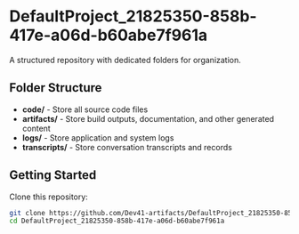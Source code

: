 # DefaultProject_21825350-858b-417e-a06d-b60abe7f961a
A structured repository with dedicated folders for organization.

## Folder Structure

- **code/** - Store all source code files
- **artifacts/** - Store build outputs, documentation, and other generated content
- **logs/** - Store application and system logs
- **transcripts/** - Store conversation transcripts and records

## Getting Started

Clone this repository:
```bash
git clone https://github.com/Dev41-artifacts/DefaultProject_21825350-858b-417e-a06d-b60abe7f961a
cd DefaultProject_21825350-858b-417e-a06d-b60abe7f961a
```

